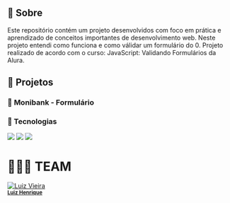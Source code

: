 

## 📌 Sobre
Este repositório contém um projeto desenvolvidos com foco em prática e aprendizado de conceitos importantes de desenvolvimento web. 
Neste projeto entendi como funciona e como válidar um formulário do 0.
Projeto realizado de acordo com o curso: JavaScript: Validando Formulários da Alura.

## 📖 Projetos


### 🎯 **Monibank - Formulário**
 
### 🚀 Tecnologias
<div>
  <img src="https://img.shields.io/badge/HTML-239120?style=for-the-badge&logo=html5&logoColor=white">
  <img src="https://img.shields.io/badge/CSS-239120?&style=for-the-badge&logo=css3&logoColor=white">
  <img src="https://img.shields.io/badge/JavaScript-F7DF1E?style=for-the-badge&logo=Javascript&logoColor=black">
    
</div>

# 👨🏻‍💻 TEAM

 [![Luiz Vieira](https://github.com/LU1ZVIEIRA.png?size=200)](https://github.com/LU1ZVIEIRA) 
<br> <sub> **[Luiz Henrique](https://github.com/LU1ZVIEIRA)**
